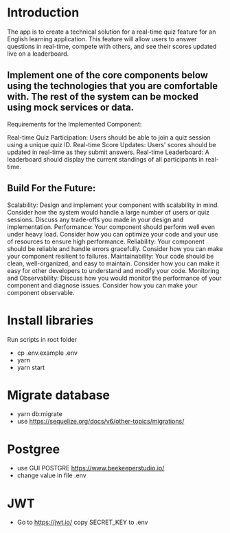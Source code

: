 # Introduction 
The app is to create a technical solution for a real-time quiz feature for an English learning application. This feature will allow users to answer questions in real-time, compete with others, and see their scores updated live on a leaderboard.

## Implement one of the core components below using the technologies that you are comfortable with. The rest of the system can be mocked using mock services or data.
Requirements for the Implemented Component:

Real-time Quiz Participation: Users should be able to join a quiz session using a unique quiz ID.
Real-time Score Updates: Users' scores should be updated in real-time as they submit answers.
Real-time Leaderboard: A leaderboard should display the current standings of all participants in real-time.

## Build For the Future:

Scalability: Design and implement your component with scalability in mind. Consider how the system would handle a large number of users or quiz sessions. Discuss any trade-offs you made in your design and implementation.
Performance: Your component should perform well even under heavy load. Consider how you can optimize your code and your use of resources to ensure high performance.
Reliability: Your component should be reliable and handle errors gracefully. Consider how you can make your component resilient to failures.
Maintainability: Your code should be clean, well-organized, and easy to maintain. Consider how you can make it easy for other developers to understand and modify your code.
Monitoring and Observability: Discuss how you would monitor the performance of your component and diagnose issues. Consider how you can make your component observable.


# Install libraries
 Run scripts in root folder
- cp .env.example .env
- yarn 
- yarn start

# Migrate database
- yarn db:migrate
- use https://sequelize.org/docs/v6/other-topics/migrations/

# Postgree 
- use GUI POSTGRE https://www.beekeeperstudio.io/
- change value in file .env 

# JWT 
- Go to https://jwt.io/ copy SECRET_KEY to .env 